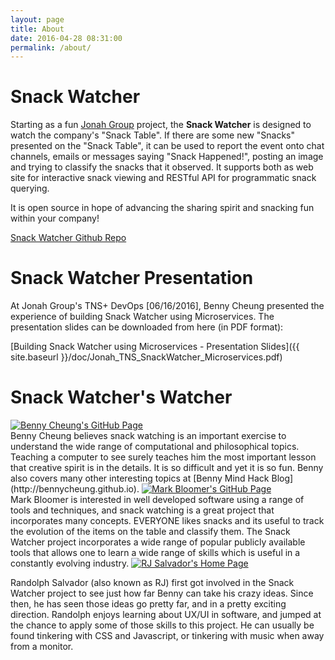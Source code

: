 ```yaml
---
layout: page
title: About
date: 2016-04-28 08:31:00
permalink: /about/
---
```

# Snack Watcher

Starting as a fun [Jonah Group](http://www.jonahgroup.com) project,
the **Snack Watcher** is designed to watch the company's "Snack Table". If there are
some new "Snacks" presented on the "Snack Table", it can be used to report the
event onto chat channels, emails or messages saying "Snack Happened!", posting
an image and trying to classify the snacks that it observed. It supports both as
web site for interactive snack viewing and RESTful API for programmatic snack querying.

It is open source in hope of advancing the sharing spirit and snacking fun within your company!

[Snack Watcher Github Repo](https://github.com/jonahgroup/SnackWatcher)

# Snack Watcher Presentation
At Jonah Group's TNS+ DevOps [06/16/2016], Benny Cheung presented the experience of building Snack Watcher using Microservices.
The presentation slides can be downloaded from here (in PDF format):

[Building Snack Watcher using Microservices - Presentation Slides]({{ site.baseurl }}/doc/Jonah_TNS_SnackWatcher_Microservices.pdf)

# Snack Watcher's Watcher

<a class="post-author" href="http://bennycheung.github.io">
  <img src="{{ site.baseurl }}/assets/author_benny_cheung.jpg" alt="Benny Cheung's GitHub Page">
</a>
<br/>
Benny Cheung believes snack watching is an important exercise to understand
the wide range of computational and philosophical topics. Teaching a computer to
see surely teaches him the most important lesson that creative spirit is in
the details. It is so difficult and yet it is so fun.
Benny also covers many other interesting topics at [Benny Mind Hack Blog](http://bennycheung.github.io).

<a class="post-author" href="http://primitivejs.github.io">
  <img src="{{ site.baseurl }}/assets/author_mark_bloomer.jpg" alt="Mark Bloomer's GitHub Page">
</a>
<br/>
Mark Bloomer is interested in well developed software using a range of tools and techniques, and snack watching is a
great project that incorporates many concepts. EVERYONE likes snacks and its useful to track the evolution of the items
on the table and classify them. The Snack Watcher project incorporates a wide range of popular publicly available tools
that allows one to learn a wide range of skills which is useful in a constantly evolving industry.

<a class="post-author" href="http://www.rj-salvador.com#neat-stuff" target="_blank">
  <img src="{{ site.baseurl }}/assets/author_rj_salvador.jpg" alt="RJ Salvador's Home Page">
</a>
<p>Randolph Salvador (also known as RJ) first got involved in the Snack Watcher project to see just how far Benny can take his crazy ideas. Since then, he has seen those ideas go pretty far, and in a pretty exciting direction. Randolph enjoys learning about UX/UI in software, and jumped at the chance to apply some of those skills to this project. He can usually be found tinkering with CSS and Javascript, or tinkering with music when away from a monitor.</p>
